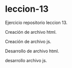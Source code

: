 # leccion-13
Ejercicio repositorio leccion 13.

Creación de archivo html.


Creación de archivo js.


Desarrollo de archivo html.


desarrollo archivo js.

